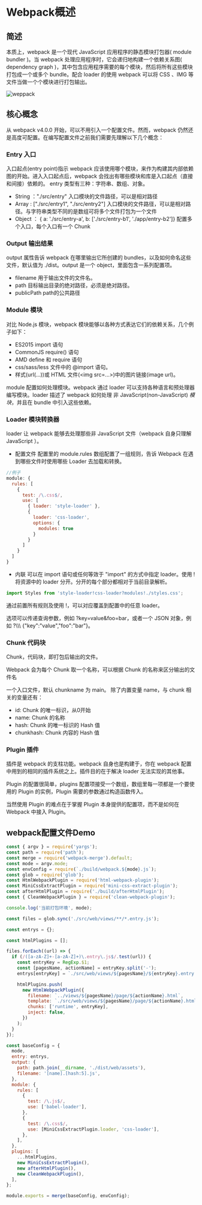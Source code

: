 # Webpack概述

## 简述

本质上，webpack 是一个现代 JavaScript 应用程序的静态模块打包器( module bundler )。当 webpack 处理应用程序时，它会递归地构建一个依赖关系图( dependency graph )，其中包含应用程序需要的每个模块，然后将所有这些模块打包成一个或多个 bundle。配合 loader 的使用 webpack 可以将 CSS 、IMG 等文件当做一个个模块进行打包输出。

![weppack](https://zhuduanlei-1256381138.cos.ap-guangzhou.myqcloud.com/uPic/%E6%88%AA%E5%B1%8F2020-11-11%20%E4%B8%8B%E5%8D%887.15.59.png)

## 核心概念

从 webpack v4.0.0 开始，可以不用引入一个配置文件。然而，webpack 仍然还是高度可配置。在编写配置文件之前我们需要先理解以下几个概念：

### Entry 入口

入口起点(entry point)指示 webpack 应该使用哪个模块，来作为构建其内部依赖图的开始。进入入口起点后，webpack 会找出有哪些模块和库是入口起点（直接和间接）依赖的。
entry 类型有三种：字符串、数组、对象。

- String ："./src/entry" 入口模块的文件路径，可以是相对路径
- Array : ["./src/entry1", "./src/entry2"] 入口模块的文件路径，可以是相对路径。与字符串类型不同的是数组可将多个文件打包为一个文件
- Object ： { a: './src/entry-a', b: ['./src/entry-b1', './app/entry-b2']} 配置多个入口，每个入口有一个 Chunk

### Output 输出结果

output 属性告诉 webpack 在哪里输出它所创建的 bundles，以及如何命名这些文件，默认值为 ./dist。output 是一个 object，里面包含一系列配置项。

- filename 用于输出文件的文件名。
- path 目标输出目录的绝对路径，必须是绝对路径。
- publicPath path的公共路径

### Module 模块

对比 Node.js 模块，webpack 模块能够以各种方式表达它们的依赖关系，几个例子如下：

- ES2015 import 语句
- CommonJS require() 语句
- AMD define 和 require 语句
- css/sass/less 文件中的 @import 语句。
- 样式(url(...))或 HTML 文件(\<img src=...\>)中的图片链接(image url)。

module 配置如何处理模块。webpack 通过 loader 可以支持各种语言和预处理器编写模块。loader 描述了 webpack 如何处理 非 JavaScript(non-JavaScript) _模块_，并且在 bundle 中引入这些依赖。

### Loader 模块转换器

loader 让 webpack 能够去处理那些非 JavaScript 文件（webpack 自身只理解 JavaScript ）。

- 配置文件
配置里的 module.rules 数组配置了一组规则，告诉 Webpack 在遇到哪些文件时使用哪些 Loader 去加载和转换。

```js
//例子
module: {
  rules: [
    {
      test: /\.css$/,
      use: [
        { loader: 'style-loader' },
        {
          loader: 'css-loader',
          options: {
            modules: true
          }
        }
      ]
    }
  ]
}
```

- 内联
可以在 import 语句或任何等效于 "import" 的方式中指定 loader。使用 ! 将资源中的 loader 分开。分开的每个部分都相对于当前目录解析。

```js
import Styles from 'style-loader!css-loader?modules!./styles.css';
```

通过前置所有规则及使用 !，可以对应覆盖到配置中的任意 loader。

选项可以传递查询参数，例如 ?key=value&foo=bar，或者一个 JSON 对象，例如 ?\\\\\ \{"key":"value","foo":"bar"}。

### Chunk 代码块

Chunk，代码块，即打包后输出的文件。

Webpack 会为每个 Chunk 取一个名称，可以根据 Chunk 的名称来区分输出的文件名

一个入口文件，默认 chunkname 为 main。
除了内置变量 name，与 chunk 相关的变量还有：

- id: Chunk 的唯一标识，从0开始
- name: Chunk 的名称
- hash: Chunk 的唯一标识的 Hash 值
- chunkhash: Chunk 内容的 Hash 值

### Plugin 插件

插件是 webpack 的支柱功能。webpack 自身也是构建于，你在 webpack 配置中用到的相同的插件系统之上。插件目的在于解决 loader 无法实现的其他事。

Plugin 的配置很简单，plugins 配置项接受一个数组，数组里每一项都是一个要使用的 Plugin 的实例，Plugin 需要的参数通过构造函数传入。

当然使用 Plugin 的难点在于掌握 Plugin 本身提供的配置项，而不是如何在 Webpack 中接入 Plugin。

## webpack配置文件Demo

```js
const { argv } = require('yargs');
const path = require('path');
const merge = require('webpack-merge').default;
const mode = argv.mode;
const envConfig = require(`./build/webpack.${mode}.js`);
const glob = require('glob');
const HtmlWebpackPlugin = require('html-webpack-plugin');
const MiniCssExtractPlugin = require('mini-css-extract-plugin');
const afterHtmlPlugin = require('./build/afterHtmlPlugin');
const { CleanWebpackPlugin } = require('clean-webpack-plugin');

console.log('当前打包环境', mode);

const files = glob.sync('./src/web/views/**/*.entry.js');

const entrys = {};

const htmlPlugins = [];

files.forEach((url) => {
  if (/([a-zA-Z]+-[a-zA-Z]+)\.entry\.js$/.test(url)) {
    const entryKey = RegExp.$1;
    const [pagesName, actionName] = entryKey.split('-');
    entrys[entryKey] = `./src/web/views/${pagesName}/${entryKey}.entry.js`;

    htmlPlugins.push(
      new HtmlWebpackPlugin({
        filename: `../views/${pagesName}/page/${actionName}.html`,
        template: `./src/web/views/${pagesName}/page/${actionName}.html`,
        chunks: ['runtime', entryKey],
        inject: false,
      })
    );
  }
});

const baseConfig = {
  mode,
  entry: entrys,
  output: {
    path: path.join(__dirname, './dist/web/assets'),
    filename: '[name].[hash:5].js',
  },
  module: {
    rules: [
      {
        test: /\.js$/,
        use: ['babel-loader'],
      },
      {
        test: /\.css$/,
        use: [MiniCssExtractPlugin.loader, 'css-loader'],
      },
    ],
  },
  plugins: [
    ...htmlPlugins,
    new MiniCssExtractPlugin(),
    new afterHtmlPlugin(),
    new CleanWebpackPlugin(),
  ],
};

module.exports = merge(baseConfig, envConfig);
```
